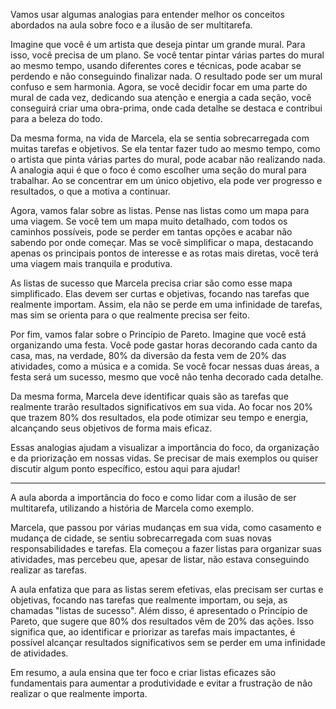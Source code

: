 Vamos usar algumas analogias para entender melhor os conceitos abordados na aula sobre foco e a ilusão de ser multitarefa.

Imagine que você é um artista que deseja pintar um grande mural. Para isso, você precisa de um plano. Se você tentar pintar várias partes do mural ao mesmo tempo, usando diferentes cores e técnicas, pode acabar se perdendo e não conseguindo finalizar nada. O resultado pode ser um mural confuso e sem harmonia. Agora, se você decidir focar em uma parte do mural de cada vez, dedicando sua atenção e energia a cada seção, você conseguirá criar uma obra-prima, onde cada detalhe se destaca e contribui para a beleza do todo.

Da mesma forma, na vida de Marcela, ela se sentia sobrecarregada com muitas tarefas e objetivos. Se ela tentar fazer tudo ao mesmo tempo, como o artista que pinta várias partes do mural, pode acabar não realizando nada. A analogia aqui é que o foco é como escolher uma seção do mural para trabalhar. Ao se concentrar em um único objetivo, ela pode ver progresso e resultados, o que a motiva a continuar.

Agora, vamos falar sobre as listas. Pense nas listas como um mapa para uma viagem. Se você tem um mapa muito detalhado, com todos os caminhos possíveis, pode se perder em tantas opções e acabar não sabendo por onde começar. Mas se você simplificar o mapa, destacando apenas os principais pontos de interesse e as rotas mais diretas, você terá uma viagem mais tranquila e produtiva.

As listas de sucesso que Marcela precisa criar são como esse mapa simplificado. Elas devem ser curtas e objetivas, focando nas tarefas que realmente importam. Assim, ela não se perde em uma infinidade de tarefas, mas sim se orienta para o que realmente precisa ser feito.

Por fim, vamos falar sobre o Princípio de Pareto. Imagine que você está organizando uma festa. Você pode gastar horas decorando cada canto da casa, mas, na verdade, 80% da diversão da festa vem de 20% das atividades, como a música e a comida. Se você focar nessas duas áreas, a festa será um sucesso, mesmo que você não tenha decorado cada detalhe.

Da mesma forma, Marcela deve identificar quais são as tarefas que realmente trarão resultados significativos em sua vida. Ao focar nos 20% que trazem 80% dos resultados, ela pode otimizar seu tempo e energia, alcançando seus objetivos de forma mais eficaz.

Essas analogias ajudam a visualizar a importância do foco, da organização e da priorização em nossas vidas. Se precisar de mais exemplos ou quiser discutir algum ponto específico, estou aqui para ajudar!

---
A aula aborda a importância do foco e como lidar com a ilusão de ser multitarefa, utilizando a história de Marcela como exemplo.

Marcela, que passou por várias mudanças em sua vida, como casamento e mudança de cidade, se sentiu sobrecarregada com suas novas responsabilidades e tarefas. Ela começou a fazer listas para organizar suas atividades, mas percebeu que, apesar de listar, não estava conseguindo realizar as tarefas.

A aula enfatiza que para as listas serem efetivas, elas precisam ser curtas e objetivas, focando nas tarefas que realmente importam, ou seja, as chamadas "listas de sucesso". Além disso, é apresentado o Princípio de Pareto, que sugere que 80% dos resultados vêm de 20% das ações. Isso significa que, ao identificar e priorizar as tarefas mais impactantes, é possível alcançar resultados significativos sem se perder em uma infinidade de atividades.

Em resumo, a aula ensina que ter foco e criar listas eficazes são fundamentais para aumentar a produtividade e evitar a frustração de não realizar o que realmente importa.